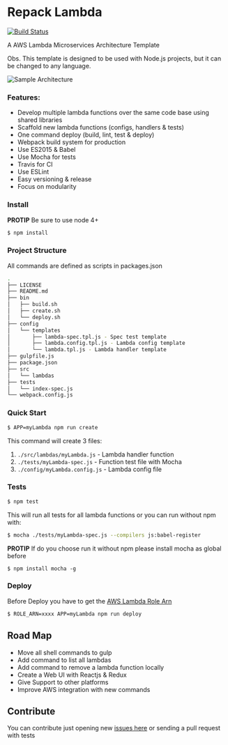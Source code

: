 # Repack Lambda
[![Build Status](https://travis-ci.org/dbuarque/repack-lambda.svg?branch=master)](https://travis-ci.org/dbuarque/repack-lambda)

A AWS Lambda Microservices Architecture Template

Obs. This template is designed to be used with Node.js projects, but it can be changed to any language.

![Sample Architecture](http://i.imgur.com/SMjfQjC.png)

### Features:

* Develop multiple lambda functions over the same code base using shared libraries
* Scaffold new lambda functions (configs, handlers & tests)
* One command deploy (build, lint, test & deploy)
* Webpack build system for production
* Use ES2015 & Babel
* Use Mocha for tests
* Travis for CI 
* Use ESLint
* Easy versioning & release
* Focus on modularity

### Install

**PROTIP** Be sure to use node 4+ 

```bash
$ npm install
```


### Project Structure

All commands are defined as scripts in packages.json

```bash
.
├── LICENSE
├── README.md
├── bin
│   ├── build.sh
│   ├── create.sh
│   └── deploy.sh
├── config
│   └── templates
│       ├── lambda-spec.tpl.js - Spec test template
│       ├── lambda.config.tpl.js - Lambda config template
│       └── lambda.tpl.js - Lambda handler template
├── gulpfile.js
├── package.json
├── src
│   └── lambdas
├── tests
│   └── index-spec.js
└── webpack.config.js
```

### Quick Start

```bash
$ APP=myLambda npm run create
```
This command will create 3 files:

1. `./src/lambdas/myLambda.js` - Lambda handler function
2. `./tests/myLambda-spec.js` - Function test file with Mocha
3. `./config/myLambda.config.js` - Lambda config file

### Tests
```bash
$ npm test
```

This will run all tests for all lambda functions or you can run without npm with:
 
```bash
$ mocha ./tests/myLambda-spec.js --compilers js:babel-register
```

**PROTIP** If do you choose run it without npm please install mocha as global before 
```
$ npm install mocha -g
``` 

### Deploy
Before Deploy you have to get the [AWS Lambda Role Arn](http://docs.aws.amazon.com/lambda/latest/dg/intro-permission-model.html)
```bash
$ ROLE_ARN=xxxx APP=myLambda npm run deploy
```

## Road Map

* Move all shell commands to gulp
* Add command to list all lambdas
* Add command to remove a lambda function locally
* Create a Web UI with Reactjs & Redux
* Give Support to other platforms
* Improve AWS integration with new commands

## Contribute
You can contribute just opening new [issues here](https://github.com/dbuarque/repack-lambda/issues) or sending a pull request with tests
